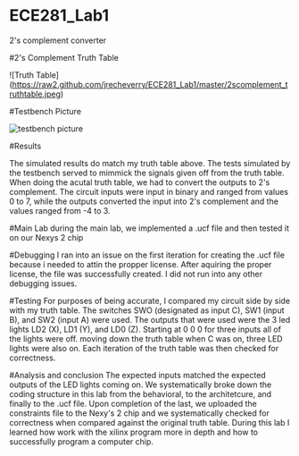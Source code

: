 ECE281_Lab1
===========

2's complement converter


#2's Complement Truth Table

![Truth Table] (https://raw2.github.com/jrecheverry/ECE281_Lab1/master/2scomplement_truthtable.jpeg)

#Testbench Picture

![testbench picture](https://raw2.github.com/jrecheverry/ECE281_Lab1/master/lab1_testbench_picture.PNG)


#Results

The simulated results do match my truth table above. The tests simulated by the testbench served to mimmick the signals given off from the truth table. When doing the acutal truth table, we had to convert the outputs to 2's complement. The circuit inputs were input in binary and ranged from values 0 to 7, while the outputs converted the input into 2's complement and the values ranged from -4 to 3.

#Main Lab
during the main lab, we implemented a .ucf file and then tested it on our Nexys 2 chip


#Debugging
I ran into an issue on the first iteration for creating the .ucf file because i needed to attin the propper license. After aquiring the proper license, the file was successfully created. I did not run into any other debugging issues.

#Testing
For purposes of being accurate, I compared my circuit side by side with my truth table. The switches SWO (designated as input C), SW1 (input B), and SW2 (input A) were used. The outputs that were used were the 3 led lights LD2 (X), LD1 (Y), and LD0 (Z). Starting at 0 0 0 for three inputs all of the lights were off. moving down the truth table when C was on, three LED lights were also on. Each iteration of the truth table was then checked for correctness.

#Analysis and conclusion
The expected inputs matched the expected outputs of the LED lights coming on. We systematically broke down the coding structure in this lab from the behavioral, to the architetcure, and finally to the .ucf file. Upon completion of the last, we uploaded the constraints file to the Nexy's 2 chip and we systematically checked for correctness when compared against the original truth table. During this lab I learned how work with the xilinx program more in depth and how to successfully program a computer chip.
